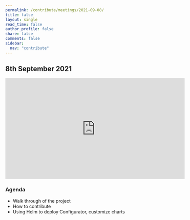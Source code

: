 ```yaml
---
permalink: /contribute/meetings/2021-09-08/
title: false
layout: single
read_time: false
author_profile: false
share: false
comments: false
sidebar:
  nav: "contribute"
---
```


## 8th September 2021

<iframe width="560" height="315" src="https://www.youtube.com/embed/JsfOPrjS2rE" title="YouTube video player" frameborder="0" allow="accelerometer; autoplay; clipboard-write; encrypted-media; gyroscope; picture-in-picture" allowfullscreen></iframe>

### Agenda
* Walk through of the project
* How to contribute 
* Using Helm to deploy Configurator, customize charts